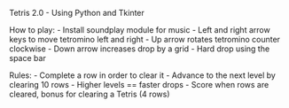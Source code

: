 Tetris 2.0 - Using Python and Tkinter
 
How to play:
    - Install soundplay module for music
    - Left and right arrow keys to move tetromino left and right
    - Up arrow rotates tetromino counter clockwise
    - Down arrow increases drop by a grid
    - Hard drop using the space bar

Rules:
    - Complete a row in order to clear it
    - Advance to the next level by clearing 10 rows
    - Higher levels == faster drops
    - Score when rows are cleared, bonus for clearing a Tetris (4 rows)
 


